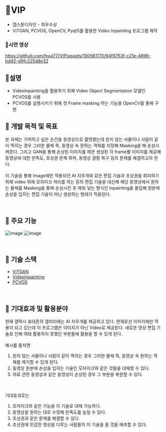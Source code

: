 # 📒VIP
- 캡스톤디자인 - 최우수상 <br/>
- ViTGAN, PCVOS, OpenCV, Pyqt5를 활용한 Video Inpainting 프로그램 제작
  
### 📒시연 영상

https://github.com/hyul77/VIP/assets/100561170/94f8753f-c21e-4896-bd42-d9fc225d8e32


## 📒설명
- VideoInpainting을 활용하기 위해 Video Object Segmentation 모델인 PCVOS를 사용
- PCVOS를 실행시키기 위해 첫 Frame masking 하는 기능을 OpenCV를 통해 구현


## 📒 개발 목적 및 목표
 본 과제는 기억하고 싶은 순간을 동영상으로 촬영했는데 원치 않는 사물이나 사람이 같이 찍히는 경우 그러한 물체 즉, 동영상 속 원하는 객체를 지정해 Masking을 해 손상시켜준다. 그리고 GAN을 통해 손상된 이미지를 메꾼 생성된 각 frame별 이미지를 제공해 동영상에 대한 만족도, 초상권 문제 회피, 동영상 결함 복구 등의 문제를 해결하고자 한다.
<br/><br/>
 이 기술을 통해 Image에만 적용되던 AI 지우개와 같은 편집 기술과 초상권을 회피하기 위해 video 위에 모자이크 처리를 하는 등의 편집 기술을 대신해 해당 동영상에서 원하는 물체를 Masking을 통해 손상시킨 후 채워 넣는 형식인 Inpainting을 돌입해 원본에 손상을 입히는 편집 기술이 아닌 생성하는 형태가 적용된다.
 
<br/>



## 📒 주요 기능
![image](https://github.com/hyul77/VIP/assets/100561170/b31d41ea-a61e-40bd-89d8-bbdfe88bb599)
![image](https://github.com/hyul77/VIP/assets/100561170/b04d03d3-b3a0-481f-8edb-d1302068b0c9)

<br/>

## 📒 기술 스택
- [ViTGAN](https://github.com/wilile26811249/ViTGAN)<br/>
- [VideoInpainting](https://github.com/ruiliu-ai/FuseFormer)<br/>
- [PCVOS](https://github.com/pkyong95/PCVOS)<br/>

<br/>

## 📒 기대효과 및 활용분야
 현재 갤럭시 휴대폰의 갤러리에는 AI 지우개를 제공하고 있다. 현재로선 이미지에만 적용이 되고 있는데 이 프로그램은 이미지가 아닌 Video로 제공된다. 새로운 영상 편집 기술로 인해 여태 활용하지 못했던 부분들에 활용을 할 수 있게 된다.
<br/><br/>
예시를 들자면 
1) 원치 않는 사물이나 사람이 같이 찍히는 경우 그러한 물체 즉, 동영상 속 원하는 객체를 제거할 수 있게 된다.<br/>
2) 동영상 원본에 손상을 입히는 기술인 모자이크와 같은 것들을 대체할 수 있다.<br/>
3) 의료 관련 동영상과 같은 동영상이 손상된 경우 그 부분을 복원할 수 있다.<br/>
<br/><br/>

기대효과로는
1) 모자이크와 같은 기능을 이 기술로 대체 가능하다.<br/>
2) 동영상을 원하는 대로 수정해 만족도를 높일 수 있다.<br/>
3) 초상권과 같은 문제를 해결할 수 있다.<br/>
4) 초상권에 민감한 영상을 다루는 사람들이 이 기술을 쓸 것을 예측할 수 있다.<br/>
<br/>






